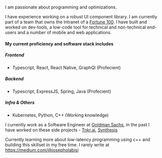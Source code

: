 I am passionate about programming and optimizations.

I have experience working on a robust UI component library. I am currently part of a team that owns the Intranet of a [Fortune 100](https://fortune.com/ranking/fortune500/). I have built and worked on dev-tools, a low-code tool for technical and non-technical end-users and a number of mobile and web applications.

#### My current proficiency and software stack includes
##### Frontend 
- Typescript, React, React Native, GraphQl (Profecient)
##### Backend
- Typescript, ExpressJS, Spring, Java (Profecient)
##### Infra & Others
- Kubernetes, Python, C++ (Working knowledge)

I currently work as a Software Engineer at [Goldman Sachs](https://www.goldmansachs.com/), in the past I have worked on these side projects - [Tnkr.ai](http://www.tnkr.ai/), [Synthesis](https://synthesisapp.com/)

Currently learning more about low-latency programming using c++ and building this skillset in my free time.
I rarely write at https://medium.com/@josepholabisi
